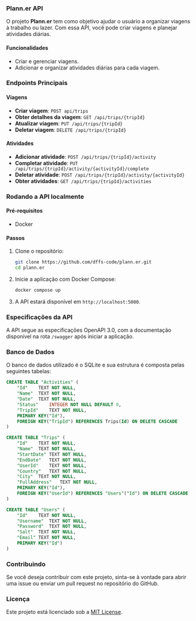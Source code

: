 ### Plann.er API

O projeto **Plann.er** tem como objetivo ajudar o usuário a organizar viagens à trabalho ou lazer. Com essa API, você pode criar viagens e planejar atividades diárias.

#### Funcionalidades

- Criar e gerenciar viagens.
- Adicionar e organizar atividades diárias para cada viagem.

### Endpoints Principais

#### Viagens
- **Criar viagem**: `POST api/trips`
- **Obter detalhes da viagem**: `GET /api/trips/{tripId}`
- **Atualizar viagem**: `PUT /api/trips/{tripId}`
- **Deletar viagem**: `DELETE /api/trips/{tripId}`

#### Atividades
- **Adicionar atividade**: `POST /api/trips/{tripId}/activity`
- **Completar atividade**: `PUT /api/trips/{tripId}/activity/{activityId}/complete`
- **Deletar atividade**: `POST /api/trips/{tripId}/activity/{activityId}`
- **Obter atividades**: `GET /api/trips/{tripId}/activities`

### Rodando a API localmente

#### Pré-requisitos

- Docker

#### Passos

1. Clone o repositório:
    ```bash
    git clone https://github.com/dffs-code/plann.er.git
    cd plann.er
    ```

2. Inicie a aplicação com Docker Compose:
    ```bash
    docker compose up
    ```

3. A API estará disponível em `http://localhost:5000`.

### Especificações da API

A API segue as especificações OpenAPI 3.0, com a documentação disponível na rota `/swagger` após iniciar a aplicação.

### Banco de Dados

O banco de dados utilizado é o SQLite e sua estrutura é composta pelas seguintes tabelas:

```sql
CREATE TABLE "Activities" (
	"Id"	TEXT NOT NULL,
	"Name"	TEXT NOT NULL,
	"Date"	TEXT NOT NULL,
	"Status"	INTEGER NOT NULL DEFAULT 0,
	"TripId"	TEXT NOT NULL,
	PRIMARY KEY("Id"),
	FOREIGN KEY("TripId") REFERENCES Trips(Id) ON DELETE CASCADE
)

CREATE TABLE "Trips" (
	"Id"	TEXT NOT NULL,
	"Name"	TEXT NOT NULL,
	"StartDate"	TEXT NOT NULL,
	"EndDate"	TEXT NOT NULL,
	"UserId"	TEXT NOT NULL,
	"Country"	TEXT NOT NULL,
	"City"	TEXT NOT NULL,
	"FullAddress"	TEXT NOT NULL,
	PRIMARY KEY("Id"),
	FOREIGN KEY("UserId") REFERENCES "Users"("Id") ON DELETE CASCADE
)

CREATE TABLE "Users" (
	"Id"	TEXT NOT NULL,
	"Username"	TEXT NOT NULL,
	"Password"	TEXT NOT NULL,
	"Salt"	TEXT NOT NULL,
	"Email"	TEXT NOT NULL,
	PRIMARY KEY("Id")
)
```

### Contribuindo

Se você deseja contribuir com este projeto, sinta-se à vontade para abrir uma issue ou enviar um pull request no repositório do GitHub.

### Licença

Este projeto está licenciado sob a [MIT License](LICENSE).
